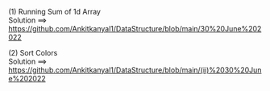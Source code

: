 (1) Running Sum of 1d Array <br>
Solution ==> https://github.com/Ankitkanyal1/DataStructure/blob/main/30%20June%202022 <br>


(2) Sort Colors <br>
Solution ==> https://github.com/Ankitkanyal1/DataStructure/blob/main/(ii)%2030%20June%202022 <br>

